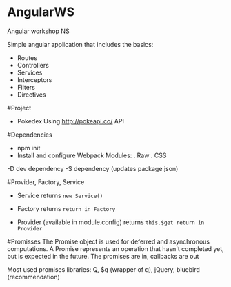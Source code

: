 # AngularWS
Angular workshop NS

Simple angular application that includes the basics:
- Routes
- Controllers
- Services
- Interceptors
- Filters
- Directives


#Project
- Pokedex 
  Using http://pokeapi.co/ API
  
#Dependencies
- npm init
- Install and configure Webpack
  Modules:
  . Raw
  . CSS
  
-D dev dependency -S dependency (updates package.json)

#Provider, Factory, Service
- Service 
  returns `new Service()`
  
- Factory
  returns `return in Factory`
  
- Provider (available in module.config)
  returns `this.$get return in Provider`
  
#Promisses 
The Promise object is used for deferred and asynchronous computations. A Promise represents an operation that hasn't completed yet, but is expected in the future.
The promises are in, callbacks are out 

Most used promises libraries:
Q, $q (wrapper of q), jQuery, bluebird (recommendation)
